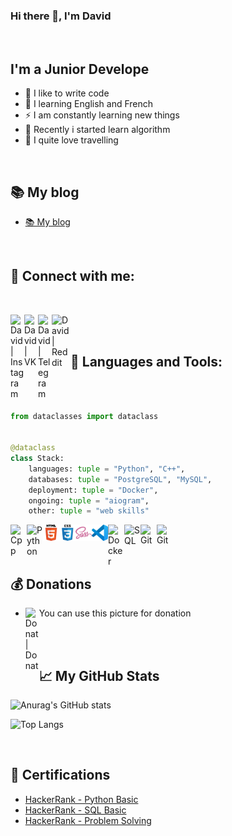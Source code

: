 ### Hi there 👋, I'm David

<br />

## I'm a Junior Develope

 - 💪 I like to write code
 - 🎉 I learning English and French
 - ⚡ I am constantly learning new things
 - 👑 Recently i started learn algorithm
 - 🤙 I quite love travelling 

<br />

## 📚 My blog
- [📚 My blog](https://t.me/Dromanovicz)
<br />


## 📱 Connect with me:

<br />

[<img align="left" alt="David | Instagram" width="22px" src="https://image.flaticon.com/icons/png/512/2111/2111463.png" />][instagram]
[<img align="left" alt="David | VK" width="22px" src="https://image.flaticon.com/icons/png/512/145/145813.png" />][vk]
[<img align="left" alt="David | Telegram" width="22px" src="https://image.flaticon.com/icons/png/512/2111/2111646.png" />][telegram]
[<img align="left" alt="David | Reddit" width="30px" src="https://cdn.icon-icons.com/icons2/1175/PNG/512/1489615305-reddit_81918.png" />][reddit]

<br />

<br />

## 🧰 Languages and Tools:

<br />
<br />

```python
from dataclasses import dataclass


@dataclass
class Stack:
    languages: tuple = "Python", "C++",
    databases: tuple = "PostgreSQL", "MySQL",
    deployment: tuple = "Docker",
    ongoing: tuple = "aiogram",
    other: tuple = "web skills"

```



<img align="left" alt="Cpp" width="26px" src="https://image.flaticon.com/icons/png/512/919/919841.png" />
<img align="left" alt="Python" width="26px" src="https://image.flaticon.com/icons/png/512/919/919852.png" />

<img align="left" alt="HTML5" width="26px" src="https://raw.githubusercontent.com/github/explore/80688e429a7d4ef2fca1e82350fe8e3517d3494d/topics/html/html.png" />
<img align="left" alt="CSS3" width="26px" src="https://raw.githubusercontent.com/github/explore/80688e429a7d4ef2fca1e82350fe8e3517d3494d/topics/css/css.png" />
<img align="left" alt="Sass" width="26px" src="https://raw.githubusercontent.com/github/explore/80688e429a7d4ef2fca1e82350fe8e3517d3494d/topics/sass/sass.png" />
<img align="left" alt="Visual Studio Code" width="26px" src="https://raw.githubusercontent.com/github/explore/80688e429a7d4ef2fca1e82350fe8e3517d3494d/topics/visual-studio-code/visual-studio-code.png" />

<img align="left" alt="Docker" width="26px" src="https://image.flaticon.com/icons/png/512/919/919853.png" />
<img align="left" alt="SQL" width="26px" src="https://www.vectorlogo.zone/logos/postgresql/postgresql-icon.svg" />
<img align="left" alt="Git" width="26px" src="https://upload.wikimedia.org/wikipedia/commons/thumb/3/3f/Git_icon.svg/97px-Git_icon.svg.png" />
<img align="left" alt="Git" width="26px" src="https://cdn4.iconfinder.com/data/icons/logos-and-brands/512/348_Ubuntu_logo-256.png" />



<br />
<br />
<br />

## 💰 Donations
- You can use this picture for donation
[<img align="left" alt="Donat | Donat" width="22px" src="https://image.flaticon.com/icons/png/512/1048/1048384.png" />][Donat]

<br />
<br />


## 📈 My GitHub Stats
![Anurag's GitHub stats](https://github-readme-stats.vercel.app/api?username=DavidRomanovizc&show_icons=true&theme=radical)
<br />

![Top Langs](https://github-readme-stats.vercel.app/api/top-langs/?username=DavidRomanovizc&langs_count=8)

<br />


## :scroll: Certifications
- [HackerRank - Python Basic](https://www.hackerrank.com/certificates/dff3e36a9433)
- [HackerRank - SQL Basic](https://www.hackerrank.com/certificates/1b20f11f2ffb)
- [HackerRank - Problem Solving](https://www.hackerrank.com/certificates/51c24d77f073)


[instagram]: https://www.instagram.com/david_romanowicz/
[vk]: https://vk.com/davidroman0v
[Donat]: https://www.donationalerts.com/r/david_romanov
[telegram]: https://t.me/troubles_dela_tete
[reddit]: https://www.reddit.com/user/Dromanovicz
